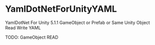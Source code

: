 # YamlDotNetForUnityYAML
YamlDotNet For Unity 5.1.1 GameObject or  Prefab or Same Unity Object Read Write YAML

TODO:
GameObject READ
